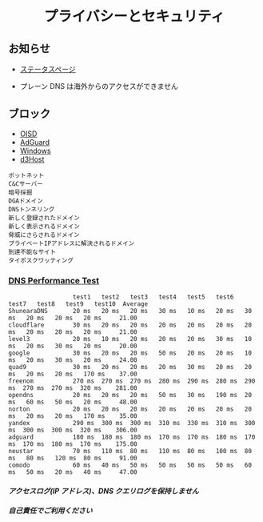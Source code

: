 <h1 align="center">
  プライバシーとセキュリティ
</h1>

## お知らせ

- [ステータスページ](https://stats.uptimerobot.com/4w3kDCzEx3)

- プレーン DNS は海外からのアクセスができません

## ブロック

- [OISD](https://abp.oisd.nl/basic/)
- [AdGuard](https://adguardteam.github.io/AdGuardSDNSFilter/Filters/filter.txt)
- [Windows](https://raw.githubusercontent.com/crazy-max/WindowsSpyBlocker/master/data/hosts/spy.txt)
- [d3Host](https://raw.githubusercontent.com/d3ward/toolz/master/src/d3host.txt)

```
ボットネット
C&Cサーバー
暗号採掘
DGAドメイン
DNSトンネリング
新しく登録されたドメイン
新しく表示されるドメイン
脅威にさらされるドメイン
プライベートIPアドレスに解決されるドメイン
到達不能なサイト
タイポスクワッティング
```

### [DNS Performance Test](https://github.com/cleanbrowsing/dnsperftest)

```
                  test1   test2   test3   test4   test5   test6   test7   test8   test9   test10  Average
ShunearaDNS       20 ms   20 ms   20 ms   30 ms   10 ms   20 ms   30 ms   20 ms   20 ms   20 ms     21.00
cloudflare        30 ms   20 ms   20 ms   20 ms   20 ms   20 ms   20 ms   20 ms   20 ms   20 ms     21.00
level3            20 ms   10 ms   20 ms   20 ms   20 ms   30 ms   10 ms   20 ms   30 ms   20 ms     20.00
google            30 ms   20 ms   20 ms   50 ms   20 ms   20 ms   10 ms   20 ms   30 ms   20 ms     24.00
quad9             30 ms   20 ms   20 ms   20 ms   30 ms   20 ms   20 ms   20 ms   20 ms   170 ms    37.00
freenom           270 ms  270 ms  270 ms  280 ms  290 ms  280 ms  290 ms  270 ms  270 ms  320 ms    281.00
opendns           20 ms   20 ms   20 ms   50 ms   30 ms   190 ms  20 ms   60 ms   50 ms   20 ms     48.00
norton            20 ms   20 ms   20 ms   20 ms   20 ms   20 ms   20 ms   20 ms   20 ms   170 ms    35.00
yandex            290 ms  300 ms  300 ms  310 ms  330 ms  310 ms  300 ms  300 ms  300 ms  320 ms    306.00
adguard           180 ms  180 ms  180 ms  170 ms  170 ms  180 ms  170 ms  170 ms  180 ms  170 ms    175.00
neustar           70 ms   110 ms  80 ms   110 ms  80 ms   100 ms  80 ms   80 ms   120 ms  80 ms     91.00
comodo            60 ms   40 ms   50 ms   50 ms   50 ms   50 ms   60 ms   50 ms   20 ms   40 ms     47.00
```

#### _アクセスログ(IP アドレス)、DNS クエリログを保持しません_

#### _自己責任でご利用ください_
